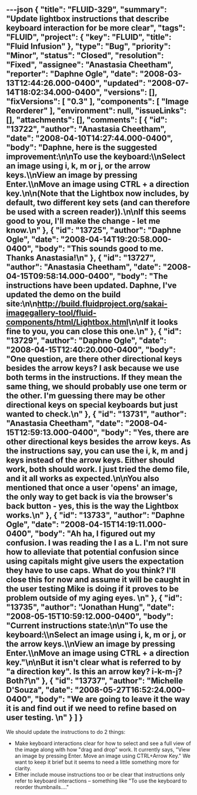 ---json
{
  "title": "FLUID-329",
  "summary": "Update lightbox instructions that describe keyboard interaction for be more clear",
  "tags": "FLUID",
  "project": {
    "key": "FLUID",
    "title": "Fluid Infusion"
  },
  "type": "Bug",
  "priority": "Minor",
  "status": "Closed",
  "resolution": "Fixed",
  "assignee": "Anastasia Cheetham",
  "reporter": "Daphne Ogle",
  "date": "2008-03-13T12:44:26.000-0400",
  "updated": "2008-07-14T18:02:34.000-0400",
  "versions": [],
  "fixVersions": [
    "0.3"
  ],
  "components": [
    "Image Reorderer"
  ],
  "environment": null,
  "issueLinks": [],
  "attachments": [],
  "comments": [
    {
      "id": "13722",
      "author": "Anastasia Cheetham",
      "date": "2008-04-10T14:27:44.000-0400",
      "body": "Daphne, here is the suggested improvement:\n\nTo use the keyboard:\\\nSelect an image using i, k, m or j, or the arrow keys.\\\nView an image by pressing Enter.\\\nMove an image using CTRL + a direction key.\n\n(Note that the Lightbox now includes, by default, two different key sets (and can therefore be used with a screen reader)).\n\nIf this seems good to you, I'll make the change - let me know.\n"
    },
    {
      "id": "13725",
      "author": "Daphne Ogle",
      "date": "2008-04-14T19:20:58.000-0400",
      "body": "This sounds good to me.  Thanks Anastasia!\n"
    },
    {
      "id": "13727",
      "author": "Anastasia Cheetham",
      "date": "2008-04-15T09:58:14.000-0400",
      "body": "The instructions have been updated. Daphne, I've updated the demo on the build site:\n\n<http://build.fluidproject.org/sakai-imagegallery-tool/fluid-components/html/Lightbox.html>\n\nIf it looks fine to you, you can close this one.\n"
    },
    {
      "id": "13729",
      "author": "Daphne Ogle",
      "date": "2008-04-15T12:40:20.000-0400",
      "body": "One question, are there other directional keys besides the arrow keys?   I ask because we use both terms in the instructions.  If they mean the same thing, we should probably use one term or the other.  I'm guessing there may be other directional keys on special keyboards but just wanted to check.\n"
    },
    {
      "id": "13731",
      "author": "Anastasia Cheetham",
      "date": "2008-04-15T12:59:13.000-0400",
      "body": "Yes, there are other directional keys besides the arrow keys. As the instructions say, you can use the i, k, m and j keys instead of the arrow keys. Either should work, both should work. I just tried the demo file, and it all works as expected.\n\nYou also mentioned that once a user 'opens' an image, the only way to get back is via the browser's back button - yes, this is the way the Lightbox works.\n"
    },
    {
      "id": "13733",
      "author": "Daphne Ogle",
      "date": "2008-04-15T14:19:11.000-0400",
      "body": "Ah ha, I figured out my confusion.  I was reading the I as a L.  I'm not sure how to alleviate that potential confusion since using capitals might give users the expectation they have to use caps.  What do you think?  I'll close this for now and assume it will be caught in the user testing Mike is doing if it proves to be problem outside of my aging eyes. &#x20;\n"
    },
    {
      "id": "13735",
      "author": "Jonathan Hung",
      "date": "2008-05-15T10:59:12.000-0400",
      "body": "Current instructions state:\n\n\"To use the keyboard:\\\nSelect an image using i, k, m or j, or the arrow keys.\\\nView an image by pressing Enter.\\\nMove an image using CTRL + a direction key.\"\n\nBut it isn't clear what is referred to by \"a direction key\". Is this an arrow key? i-k-m-j? Both?\n"
    },
    {
      "id": "13737",
      "author": "Michelle D'Souza",
      "date": "2008-05-27T16:52:24.000-0400",
      "body": "We are going to leave it the way it is and find out if we need to refine based on user testing.&#x20;\n"
    }
  ]
}
---
We should update the instructions to do 2 things:

* Make keyboard interactions clear for how to select and see a full view of the  image along with how "drag and drop" work.  It currently says, "View an image by pressing Enter. Move an image using CTRL+Arrow Key."  We want to keep it brief but it seems to need a little something more for clarity.
* Either include mouse instructions too or be clear that instructions only refer to keyboard interactions – something like "To use the keyboard to reorder thumbnails...."

        